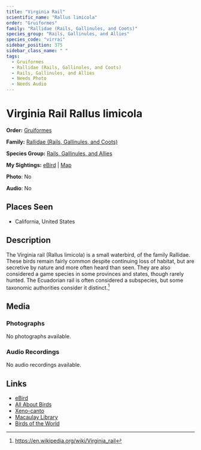 ```yaml
---
title: "Virginia Rail"
scientific_name: "Rallus limicola"
order: "Gruiformes"
family: "Rallidae (Rails, Gallinules, and Coots)"
species_group: "Rails, Gallinules, and Allies"
species_code: "virrai"
sidebar_position: 375
sidebar_class_name: " "
tags: 
  - Gruiformes
  - Rallidae (Rails, Gallinules, and Coots)
  - Rails, Gallinules, and Allies
  - Needs Photo
  - Needs Audio
---
```


# Virginia Rail <span className='sci_name'>Rallus limicola</span>

**Order:** [Gruiformes](/tags/gruiformes)

**Family:** [Rallidae (Rails, Gallinules, and Coots)](/tags/rallidae-rails-gallinules-and-coots)

**Species Group:** [Rails, Gallinules, and Allies](/tags/rails-gallinules-and-allies)

**My Sightings:** [eBird](https://ebird.org/lifelist?r=world&time=life&spp=virrai) | [Map](/map?species_code=virrai)

**Photo**: No 

**Audio**: No

## Places Seen

* California, United States

## Description
The Virginia rail (Rallus limicola) is a small waterbird, of the family Rallidae.
These birds remain fairly common despite continuing loss of habitat, but are secretive by nature and more often heard than seen. They are also considered a game species in some provinces and states, though rarely hunted. The Ecuadorian rail is often considered a subspecies, but some taxonomic authorities consider it distinct.[^1]

[^1]: https://en.wikipedia.org/wiki/Virginia_rail

## Media
### Photographs
No photographs available.

### Audio Recordings
No audio recordings available.

## Links
* [eBird](https://ebird.org/species/virrai) 
* [All About Birds](https://www.allaboutbirds.org/guide/virrai) 
* [Xeno-canto](https://www.xeno-canto.org/species/rallus-limicola) 
* [Macaulay Library](https://search.macaulaylibrary.org/catalog?taxonCode=virrai&sort=rating_rank_desc)
* [Birds of the World](https://birdsoftheworld.org/bow/species/virrai)
